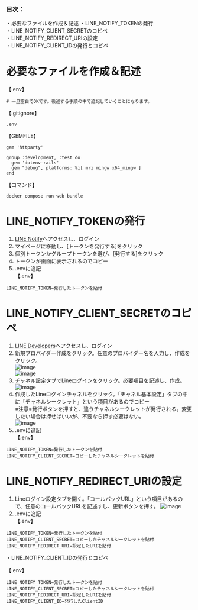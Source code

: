 ### 目次：  
・必要なファイルを作成＆記述
・LINE_NOTIFY_TOKENの発行  
・LINE_NOTIFY_CLIENT_SECRETのコピペ  
・LINE_NOTIFY_REDIRECT_URIの設定  
・LINE_NOTIFY_CLIENT_IDの発行とコピペ  

# 必要なファイルを作成＆記述
【.env】
```
# 一旦空白でOKです。後述する手順の中で追記していくことになります。
```
【.gitignore】
```
.env
```
【GEMFILE】
```
gem 'httparty'

group :development, :test do
  gem 'dotenv-rails'
  gem "debug", platforms: %i[ mri mingw x64_mingw ]
end
```
【コマンド】
```
docker compose run web bundle
```
# LINE_NOTIFY_TOKENの発行
1. [LINE Notify](https://notify-bot.line.me/ja/)へアクセスし、ログイン
2. マイページに移動し、[トークンを発行する]をクリック
3. 個別トークンかグループトークンを選び、[発行する]をクリック
4. トークンが画面に表示されるのでコピー
5. .envに追記  
【.env】
```
LINE_NOTIFY_TOKEN=発行したトークンを貼付
```
# LINE_NOTIFY_CLIENT_SECRETのコピペ
1. [LINE Developers]([https://developers.line.biz/ja/](https://account.line.biz/login?redirectUri=https%3A%2F%2Fdevelopers.line.biz%2Fconsole%2F))へアクセスし、ログイン  
2. 新規プロバイダー作成をクリック。任意のプロバイダー名を入力し、作成をクリック。  
![image](https://i.gyazo.com/75a1bff3ff9604fccda7a1b1c27a6eeb.png)  
![image](https://github.com/user-attachments/assets/5c320367-8a43-4c0b-b0fa-ebc38faf296e)  
3. チャネル設定タブでLineログインをクリック。必要項目を記述し、作成。  
![image](https://i.gyazo.com/3e634d879cc1c00ea1307eac7f109ea6.png)  
4. 作成したLineログインチャネルをクリック。「チャネル基本設定」タブの中に「チャネルシークレット」という項目があるのでコピー  
※注意※発行ボタンを押すと、違うチャネルシークレットが発行される。変更したい場合は押せばいいが、不要なら押す必要はない。  
![image](https://i.gyazo.com/3aa839a50f356dfecf8fa6af6f70b41f.png)  
5. .envに追記  
【.env】
```
LINE_NOTIFY_TOKEN=発行したトークンを貼付
LINE_NOTIFY_CLIENT_SECRET=コピーしたチャネルシークレットを貼付
```
# LINE_NOTIFY_REDIRECT_URIの設定  
1. Lineログイン設定タブを開く。「コールバックURL」という項目があるので、任意のコールバックURLを記述すし、更新ボタンを押す。  ![image](https://i.gyazo.com/fb78a5f7ff24ec10b70d6aae6717fef4.png)
2. .envに追記  
【.env】
```
LINE_NOTIFY_TOKEN=発行したトークンを貼付
LINE_NOTIFY_CLIENT_SECRET=コピーしたチャネルシークレットを貼付
LINE_NOTIFY_REDIRECT_URI=設定したURIを貼付
```

・LINE_NOTIFY_CLIENT_IDの発行とコピペ

【.env】
```
LINE_NOTIFY_TOKEN=発行したトークンを貼付
LINE_NOTIFY_CLIENT_SECRET=コピーしたチャネルシークレットを貼付
LINE_NOTIFY_REDIRECT_URI=設定したURIを貼付
LINE_NOTIFY_CLIENT_ID=発行したClientID
```
